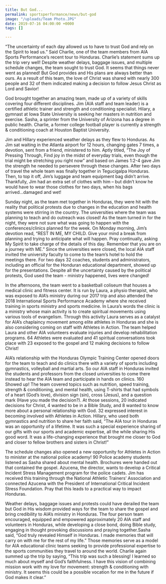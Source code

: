 ```yaml
---
title: But God...
permalink: sportsperformance/news/but-god
image: "/uploads/Team Photo.JPG"
date: 2019-07-16 04:00:00 +0000
tags: []

---
```

“The uncertainty of each day allowed us to have to trust God and rely on the Spirit to lead us.” Said Charlie, one of the team members from AIA Sports Performance’s recent tour to Honduras. Charlie’s statement sums up the trip very well! Despite weather delays, baggage issues, and multiple schedule changes, the team sought to trust God. It seems that things never went as planned! But God provides and His plans are always better than ours. As a result of this team, the love of Christ was shared with nearly 300 people and 32 of them indicated making a decision to follow Jesus Christ as Lord and Savior!

God brought together an amazing team, made up of a variety of skills covering four different disciplines. Jim (AIA staff and team leader) is a certified athletic trainer and strength and conditioning specialist. Hilary, a gymnast at Iowa State University is seeking her masters in nutrition and exercise. Sasha, a sprinter from the University of Arizona has a degree in public health. Charlie, a former college football player is currently a strength & conditioning coach at Houston Baptist University.

Jim and Hillary experienced weather delays as they flew to Honduras. As Jim sat waiting in the Atlanta airport for 12 hours, changing gates 7 times, a devotion, sent from a friend, ministered to him. Aptly titled, “The Joy of Pressing Through, Find joy in the midst of everyday trials, even though the trial might be stretching you right now” and based on James 1:2-4 gave Jim the strength he needed to persevere through these changes. After two days of travel the whole team was finally together in Tegucigalpa Honduras. Then, to top it off, Jim’s luggage and team equipment bag didn’t arrive. Thankfully, Jim had an extra set of clothes with him – but didn’t know he would have to wear those clothes for two days, when his bags arrived...damaged and wet!

Sunday night, as the team met together in Honduras, they were hit with the reality that political protests due to changes in the education and health systems were stirring in the country. The universities where the team was planning to teach and do outreach was closed! As the team turned in for the night, they were not sure what was going to happen with the conferences/clinics planned for the week. On Monday morning, Jim’s devotion read, “REST IN ME, MY CHILD. Give your mind a break from planning and trying to anticipate what will happen. Pray continually, asking My Spirit to take charge of the details of this day. Remember that you are on a journey with ME.” Since the universities were closed, the local AIA staff invited the university faculty to come to the team’s hotel to hold the meetings there. For two days 32 coaches, students and administrators, including an official for the Honduran educational department, showed up for the presentations. Despite all the uncertainty caused by the political protests, God used the team - ministry happened, lives were changed!

In the afternoons, the team went to a basketball coliseum that houses a medical clinic and fitness center. It is run by Laura, a physio therapist, who was exposed to AIA’s ministry during our 2017 trip and also attended the 2018 International Sports Performance Academy where she received training in sports ministry and sports medicine. In Laura’s words the clinic is a ministry whose main activity is to create spiritual movements using various tools of evangelism. Through this activity Laura serves as a catalyst for AIA’s chaplaincy movement among elite athletes in Honduras and she is also considering coming on staff with Athletes in Action. The team helped Laura and other AIA volunteers evaluate injuries and develop rehabilitation programs. 64 Athletes were evaluated and 41 spiritual conversations took place with 23 exposed to the gospel and 12 making decisions to follow Christ!

AIA’s relationship with the Honduras Olympic Training Center opened doors for the team to teach and do clinics there with a variety of sports including gymnastics, volleyball and martial arts. So our AIA staff in Honduras invited the students and professors from the closed universities to come there instead to hear the AIA team and participate in hands on clinics. 160 Showed up! The team covered topics such as nutrition, speed training, strength & conditioning, and mental health, using T-shirts that had symbols of a heart (God’s love), division sign (sin), cross (Jesus), and a question mark (Have you made the decision?). At those sessions, 20 indicated decisions for Christ, 4 wanted to be in a Bible Study, and 8 wanted to know more about a personal relationship with God. 32 expressed interest in becoming involved with Athletes in Action. Hillary, who used both gymnastics and nutrition to share her faith said, “The AIA tour in Honduras was an opportunity of a lifetime. It was such a special experience sharing of our gifts with our sports and academic expertise, all the while sharing His good word. It was a life-changing experience that brought me closer to God and closer to fellow brothers and sisters in Christ!”

The schedule changes also opened a new opportunity for Athletes in Action to minister at the national police academy! 90 Police academy students listened as Sasha shared about mental health. Brochures were handed out that contained the gospel. Azucena, the director, wants to develop a Critical Incident Stress Management program for the police cadets. Jim has received this training through the National Athletic Trainers’ Association and connected Azucena with the President of International Critical Incident Stress Foundation. Pray that this leads to a practical way to impact Honduras.

Weather delays, baggage issues and protests could have derailed the team but God in His wisdom provided ways for the team to share the gospel and bring credibility to AIA’s ministry in Honduras. The four person team encouraged, equipped and empowered approximately 20 AIA staff and volunteers in Honduras, while developing a close bond, doing Bible study, engaging in thought provoking discussions and praying together.Sasha said, “God truly revealed Himself in Honduras. I made memories that will carry on with me for the rest of my life.” Those memories serve as a model for AIA educational clinic teams seeking to provide professional expertise to the sports communities they travel to around the world. Charlie again summed up the trip by saying, “This trip was such a blessing! I learned so much about myself and God’s faithfulness. I have this vision of combining mission work with my love for movement: strength & conditioning with ministry. It seems this could be a possible vocation for me in the future if God makes it clear.”